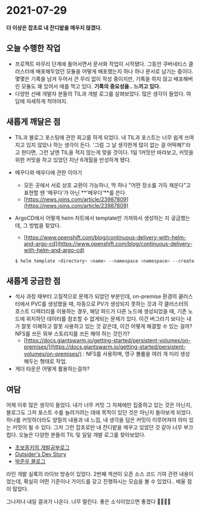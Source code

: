 # 2021-07-29

**더 이상은 잡초로 내 잔디밭을 메우지 않겠다.**

## 오늘 수행한 작업

- 프로젝트 마무리 단계에 들어서면서 문서화 작업이 시작됐다. 그동안 쿠버네티스 클러스터에 배포해두었던 모듈을 어떻게 배포했는지 하나 하나 문서로 남기는 중이다. 몇몇은 기록을 남겨 두어서 큰 무리 없이 작성 중이지만, 기록을 하지 않고 배포해버린 모듈도 꽤 있어서 애를 먹고 있다. **기록의 중요성을.. 느끼고 있다.**
- 다양한 선배 개발자 분들의 TIL과 개발 로그를 살펴보았다. 많은 생각이 들었다. 여담에 자세하게 적어야지.

## 새롭게 깨달은 점

- TIL과 블로그 포스팅에 관한 회고를 하게 되었다. 내 TIL과 포스트는 너무 쉽게 쓰여지고 있지 않았나 하는 생각이 든다. '그럼 그 날 생각한게 많이 없는 걸 어떡해?'라고 한다면, 그런 날엔 TIL을 적지 않는게 맞을 것이다. 1일 1커밋만 바라보고, 커밋을 위한 커밋을 하고 있었던 지난 6개월을 반성하게 됐다.
- 메꾸다와 메우다에 관한 이야기
    - 모든 곳에서 서로 상호 교환이 가능하나, 딱 하나 "어떤 장소를 가득 채운다"고 표현할 땐 '메꾸다'가 아닌 **'메우다'**를 쓴다.
    - [https://news.joins.com/article/23987809](https://news.joins.com/article/23987809)
- ArgoCD에서 어떻게 helm 차트에서 template만 가져와서 생성하는 지 궁금했는데, 그 방법을 찾았다.
    - [https://www.openshift.com/blog/continuous-delivery-with-helm-and-argo-cd](https://www.openshift.com/blog/continuous-delivery-with-helm-and-argo-cd)

    ```bash
    $ helm template <directory> <name> --namespace <namespace> --create-namespace --skip-tests | kubectl apply --dry-run -f -
    ```

## 새롭게 궁금한 점

- 석사 과정 때부터 고질적으로 문제가 되었던 부분인데, on-premise 환경의 클러스터에서 PVC를 생성했을 때, 자동으로 PV가 생성되지 못하는 것과 각 클러스터의 호스트 디렉터리를 이용하는 경우, 해당 파드가 다른 노드에 생성되었을 때, 기존 노드에 위치하던 데이터를 참조할 수 없게되는 문제가 있다. 이건 버그라기 보다는 내가 잘못 이해하고 잘못 사용하고 있는 것 같은데, 이건 어떻게 해결할 수 있는 걸까? NFS를 쓰든 외부 스토리지를 쓰든 해야 하는 것인가?
    - [https://docs.giantswarm.io/getting-started/persistent-volumes/on-premises/](https://docs.giantswarm.io/getting-started/persistent-volumes/on-premises/) : NFS를 사용하며, 영구 볼륨을 여러 개 미리 생성해두는 형태로 작업.
- 게더 타운은 어떻게 활용하는걸까?

## 여담

어제 이후 많은 생각이 들었다. 내가 너무 커밋 그 자체에만 집중하고 있는 것은 아닌지, 블로그도 그저 포스트 수를 늘려가려는 데에 목적이 있던 것은 아닌지 돌아보게 되었다. 하나를 커밋하더라도 양질의 내용과 내 느낌, 내 생각을 담은 커밋이 이루어져야 의미 있는 커밋이 될 수 있다. 그저 그런 잡초로만 내 잔디밭을 메꾸고 있었던 것 같아 너무 부끄럽다. 오늘은 다양한 분들의 TIL 및 일일 개발 로그를 찾아보았다. 

- [초보몽키의 개발공부로그](https://wayhome25.github.io/til/2017/08/14/TIL-for-6-months/)
- [Outsider's Dev Story](https://blog.outsider.ne.kr/1141)
- [박준우 블로그](https://junwoo45.github.io/2019-09-10-til_%ED%9B%84%EA%B8%B0/)

라인 개발 실록의 라이브 방송이 있었다. 2번째 섹션이 오픈 소스 코드 기여 관련 내용이었는데, 확실히 어떤 기준이나 가이드를 갖고 진행하시는 모습을 볼 수 있었다.. 배울 점이 많았다.

그나저나 내일 결과가 나온다. 너무 떨린다. 좋은 소식이었으면 좋겠다 🙏🏻🙏🏻